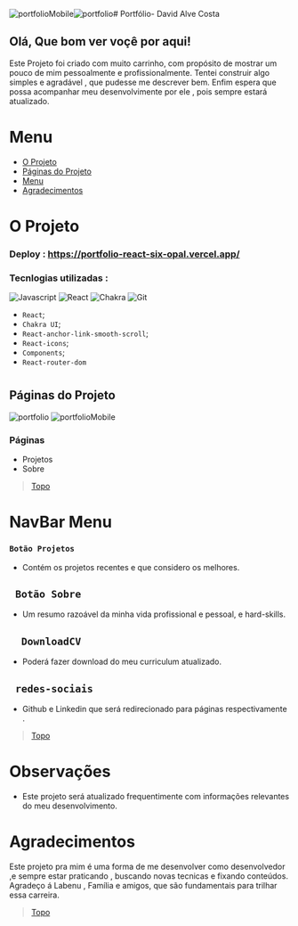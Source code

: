 ![portfolioMobile](https://github.com/DavidAlves28/Portfolio-React/assets/107942209/26d06dde-48e3-4646-87b2-1783f7267030)![portfolio](https://github.com/DavidAlves28/Portfolio-React/assets/107942209/6f958f79-6acf-4a2d-96be-2b51ac6840c6)# Portfólio- David Alve Costa 
## Olá, Que bom ver voçê por aqui!
 Este Projeto foi criado com muito carrinho, com propósito de mostrar um pouco de mim pessoalmente e profissionalmente.
 Tentei construir algo simples e agradável , que pudesse me descrever bem. Enfim espera que possa acompanhar meu desenvolvimente por ele
 , pois sempre estará atualizado.

<a id="ancora"></a>
#  <b> Menu </b>  
- [O Projeto](#oprojeto)
- [Páginas do Projeto](#pages)
- [Menu](#menu)
- [Agradecimentos](#agradecimentos)


<a id="oprojeto"></a>
# O Projeto   
### Deploy : https://portfolio-react-six-opal.vercel.app/


###  Tecnlogias utilizadas : 
![Javascript](https://img.shields.io/badge/JavaScript-323330?style=for-the-badge&logo=javascript&logoColor=F7DF1E)
![React](https://img.shields.io/badge/React-20232A?style=for-the-badge&logo=react&logoColor=61DAFB)
![Chakra](https://img.shields.io/badge/chakra-%234ED1C5.svg?style=for-the-badge&logo=chakraui&logoColor=white)
![Git](https://img.shields.io/badge/GIT-E44C30?style=for-the-badge&logo=git&logoColor=white)
 - ```React```;
 - ```Chakra UI```;
 - ```React-anchor-link-smooth-scroll```;
 - ```React-icons```;
 - ```Components```;
 - ```React-router-dom```
 
 

#
<a id="pages"></a>
## Páginas do Projeto 
![portfolio](https://github.com/DavidAlves28/Portfolio-React/assets/107942209/23b0c3f0-34be-4592-af82-e93cb9ecf922)
![portfolioMobile](https://github.com/DavidAlves28/Portfolio-React/assets/107942209/0953aff3-a059-4cef-b2e1-993f67b8b712)

### Páginas
 - Projetos 
 - Sobre






>  [Topo](#ancora)

<a id="menu"></a>

# NavBar Menu



### ```Botão Projetos ``` 
 - Contém os projetos recentes e que considero os melhores.

## ``` Botão Sobre``` 
 - Um resumo razoável da minha vida profissional e pessoal, e hard-skills.
## ```  DownloadCV``` 
 - Poderá fazer download do meu curriculum atualizado.
 ## ``` redes-sociais``` 
 - Github e Linkedin que será redirecionado para páginas respectivamente . 
>  [Topo](#ancora)	


<a id="observações"></a>
# Observações 
- Este projeto será atualizado frequentimente com informações relevantes do meu desenvolvimento.

#
<a id="agradecimentos"></a>
# Agradecimentos 

Este projeto pra mim é uma forma de me desenvolver como desenvolvedor ,e sempre estar praticando , buscando novas tecnicas e fixando conteúdos. Agradeço á Labenu , Família e amigos, que são fundamentais para  trilhar essa carreira.
>  [Topo](#ancora)
#
